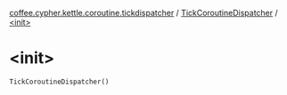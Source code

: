 [coffee.cypher.kettle.coroutine.tickdispatcher](../index.md) / [TickCoroutineDispatcher](index.md) / [&lt;init&gt;](./-init-.md)

# &lt;init&gt;

`TickCoroutineDispatcher()`